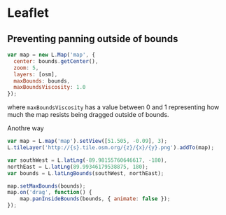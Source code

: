 
# Leaflet

## Preventing panning outside of bounds

```javascript
var map = new L.Map('map', {
  center: bounds.getCenter(),
  zoom: 5,
  layers: [osm],
  maxBounds: bounds,
  maxBoundsViscosity: 1.0
});
```
where `maxBoundsViscosity` has a value between 0 and 1 representing how much the map resists being dragged outside of bounds.

Anothre way
```javascript
var map = L.map('map').setView([51.505, -0.09], 3);
L.tileLayer('http://{s}.tile.osm.org/{z}/{x}/{y}.png').addTo(map);

var southWest = L.latLng(-89.98155760646617, -180),
northEast = L.latLng(89.99346179538875, 180);
var bounds = L.latLngBounds(southWest, northEast);

map.setMaxBounds(bounds);
map.on('drag', function() {
    map.panInsideBounds(bounds, { animate: false });
});
```
